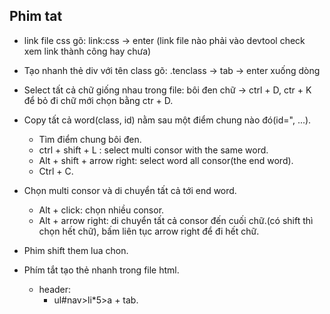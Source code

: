 ## Phim tat
+ link file css gõ: link:css -> enter (link file nào phải vào devtool check xem link thành công hay chưa)

+ Tạo nhanh thẻ div với tên class gõ: .tenclass -> tab -> enter xuống dòng

+ Select tất cả chữ giống nhau trong file: bôi đen chữ -> ctrl + D, ctr + K để bỏ đi chữ mới chọn bằng ctr + D.

+ Copy tất cả word(class, id) nằm sau một điểm chung nào đó(id=", ...).
    + Tìm điểm chung bôi đen. 
    + ctrl + shift + L : select multi consor with the same word.
    + Alt + shift + arrow right: select word all consor(the end word).
    + Ctrl + C.

+ Chọn multi consor và di chuyển tất cả tới end word.
    + Alt + click: chọn nhiều consor.
    + Alt + arrow right: di chuyển tất cả consor đến cuối chữ.(có shift thì chọn hết chữ), bấm liên tục arrow right để đi hết chữ.

+ Phim shift them lua chon.

+ Phím tắt tạo thẻ nhanh trong file html.
    + header:
        + ul#nav>li*5>a + tab.
